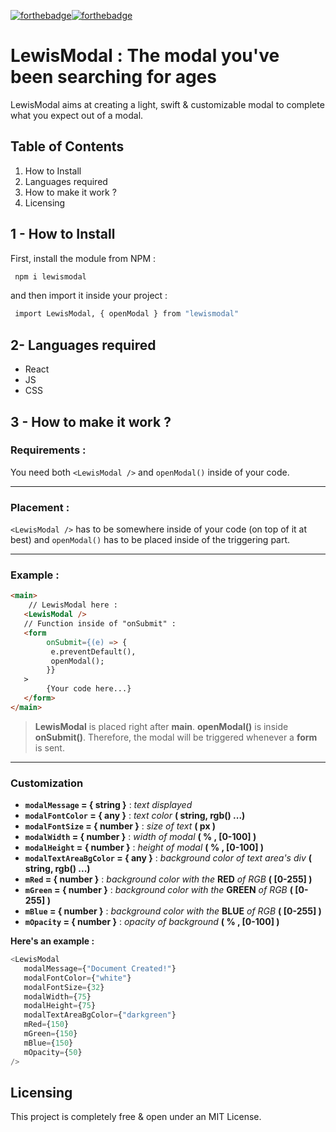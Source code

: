 [![forthebadge](https://forthebadge.com/images/badges/license-mit.svg)](https://forthebadge.com)[![forthebadge](https://forthebadge.com/images/badges/made-with-react.svg)](https://forthebadge.com)

# LewisModal : The modal you've been searching for ages

LewisModal aims at creating a light, swift & customizable modal to complete what you expect out of a modal.

## Table of Contents

1. How to Install
2. Languages required
3. How to make it work ?
4. Licensing

## 1 - How to Install

First, install the module from NPM :

```bash
 npm i lewismodal
```

and then import it inside your project :

```bash
 import LewisModal, { openModal } from "lewismodal"
```

## 2- Languages required

-  React
-  JS
-  CSS

## 3 - How to make it work ?

### Requirements :

You need both `<LewisModal />` and `openModal()` inside of your code.

---

### Placement :

`<LewisModal />` has to be somewhere inside of your code (on top of it at best) and `openModal()` has to be placed inside of the triggering part.

---

### Example :

```html
<main>
    // LewisModal here :
   <LewisModal />
   // Function inside of "onSubmit" :
   <form
        onSubmit={(e) => {
         e.preventDefault(),
         openModal();
        }}
   >
        {Your code here...}
   </form>
</main>
```

> **LewisModal** is placed right after **main**.
> **openModal()** is inside **onSubmit()**. Therefore, the modal will be triggered whenever a **form** is sent.

---

### Customization

-  **`modalMessage` = { string }** : _text displayed_
-  **`modalFontColor` = { any }** : _text color_ **( string, rgb() ...)**
-  **`modalFontSize` = { number }** : _size of text_ **( px )**
-  **`modalWidth` = { number }** : _width of modal_ **( % , [0-100] )**
-  **`modalHeight` = { number }** : _height of modal_ **( % , [0-100] )**
-  **`modalTextAreaBgColor` = { any }** : _background color of text area's div_ **( string, rgb() ...)**
-  **`mRed` = { number }** : _background color with the_ **RED** _of RGB_ **( [0-255] )**
-  **`mGreen` = { number }** : _background color with the_ **GREEN** _of RGB_ **( [0-255] )**
-  **`mBlue` = { number }** : _background color with the_ **BLUE** _of RGB_ **( [0-255] )**
-  **`mOpacity` = { number }** : _opacity of background_ **( % , [0-100] )**

**Here's an example :**

```javascript
<LewisModal
   modalMessage={"Document Created!"}
   modalFontColor={"white"}
   modalFontSize={32}
   modalWidth={75}
   modalHeight={75}
   modalTextAreaBgColor={"darkgreen"}
   mRed={150}
   mGreen={150}
   mBlue={150}
   mOpacity={50}
/>
```

## Licensing

This project is completely free & open under an MIT License.
